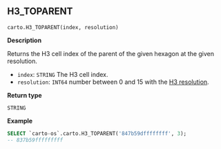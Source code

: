 ## H3_TOPARENT

```sql:signature
carto.H3_TOPARENT(index, resolution)
```

**Description**

Returns the H3 cell index of the parent of the given hexagon at the given resolution.

* `index`: `STRING` The H3 cell index.
* `resolution`: `INT64` number between 0 and 15 with the [H3 resolution](https://h3geo.org/docs/core-library/restable).

**Return type**

`STRING`

**Example**

```sql
SELECT `carto-os`.carto.H3_TOPARENT('847b59dffffffff', 3);
-- 837b59fffffffff
```

